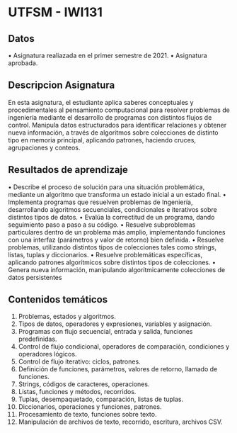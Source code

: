 # UTFSM - IWI131

## Datos
• Asignatura realiazada en el primer semestre de 2021.
• Asignatura aprobada.

## Descripcion Asignatura
En esta asignatura, el estudiante aplica saberes conceptuales y procedimentales al pensamiento 
computacional para resolver problemas de ingeniería mediante el desarrollo de programas con 
distintos flujos de control. Manipula datos estructurados para identificar relaciones y obtener nueva 
información, a través de algoritmos sobre colecciones de distinto tipo en memoria principal, aplicando 
patrones, haciendo cruces, agrupaciones y conteos.

## Resultados de aprendizaje
• Describe el proceso de solución para una situación problemática, mediante un algoritmo que transforma un estado inicial a un estado final.
• Implementa programas que resuelven problemas de Ingeniería, desarrollando algoritmos secuenciales, condicionales e iterativos sobre distintos tipos de datos.
• Evalúa la correctitud de un programa, dando seguimiento paso a paso a su código.
• Resuelve subproblemas particulares dentro de un problema más amplio, implementando funciones con una interfaz (parámetros y valor de retorno) bien definida.
• Resuelve problemas, utilizando distintos tipos de colecciones tales como strings, listas, tuplas y diccionarios.
• Resuelve problemáticas específicas, aplicando patrones algorítmicos sobre distintos tipos de colecciones.
• Genera nueva información, manipulando algorítmicamente colecciones de datos persistentes

## Contenidos temáticos
1. Problemas, estados y algoritmos.
2. Tipos de datos, operadores y expresiones, variables y asignación.
3. Programas con flujo secuencial, entrada y salida, funciones predefinidas.
4. Control de flujo condicional, operadores de comparación, condiciones y operadores lógicos.
5. Control de flujo iterativo: ciclos, patrones.
6. Definición de funciones, parámetros, valores de retorno, llamado de funciones.
7. Strings, códigos de caracteres, operaciones.
8. Listas, funciones y métodos, recorridos.
9. Tuplas, desempaquetado, comparación, listas de tuplas.
10. Diccionarios, operaciones y funciones, patrones.
11. Procesamiento de texto, funciones sobre texto.
12. Manipulación de archivos de texto, recorrido, escritura, archivos CSV.
